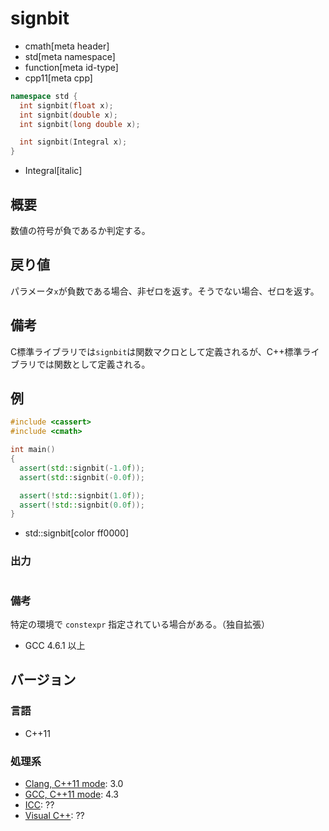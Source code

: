 # signbit
* cmath[meta header]
* std[meta namespace]
* function[meta id-type]
* cpp11[meta cpp]

```cpp
namespace std {
  int signbit(float x);
  int signbit(double x);
  int signbit(long double x);

  int signbit(Integral x);
}
```
* Integral[italic]

## 概要
数値の符号が負であるか判定する。


## 戻り値
パラメータ`x`が負数である場合、非ゼロを返す。そうでない場合、ゼロを返す。


## 備考
C標準ライブラリでは`signbit`は関数マクロとして定義されるが、C++標準ライブラリでは関数として定義される。


## 例
```cpp example
#include <cassert>
#include <cmath>

int main()
{
  assert(std::signbit(-1.0f));
  assert(std::signbit(-0.0f));

  assert(!std::signbit(1.0f));
  assert(!std::signbit(0.0f));
}
```
* std::signbit[color ff0000]

### 出力
```
```

### 備考
特定の環境で `constexpr` 指定されている場合がある。（独自拡張）

- GCC 4.6.1 以上


## バージョン
### 言語
- C++11

### 処理系
- [Clang, C++11 mode](/implementation.md#clang): 3.0
- [GCC, C++11 mode](/implementation.md#gcc): 4.3
- [ICC](/implementation.md#icc): ??
- [Visual C++](/implementation.md#visual_cpp): ??
